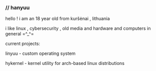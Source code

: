 ### // hanyuu 

hello ! i am an 18 year old from kuršėnai , lithuania

i like linux , cybersecurity , old media and hardware and computers in general =^_^=


current projects:

linyuu - custom operating system

hykernel - kernel utility for arch-based linux distributions


